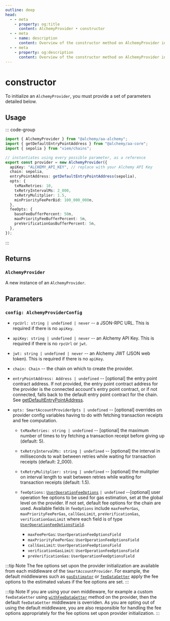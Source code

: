 ```yaml
---
outline: deep
head:
  - - meta
    - property: og:title
      content: AlchemyProvider • constructor
  - - meta
    - name: description
      content: Overview of the constructor method on AlchemyProvider in aa-alchemy
  - - meta
    - property: og:description
      content: Overview of the constructor method on AlchemyProvider in aa-alchemy
---
```


# constructor

To initialize an `AlchemyProvider`, you must provide a set of parameters detailed below.

## Usage

::: code-group

```ts [example.ts]
import { AlchemyProvider } from "@alchemy/aa-alchemy";
import { getDefaultEntryPointAddress } from "@alchemy/aa-core";
import { sepolia } from "viem/chains";

// instantiates using every possible parameter, as a reference
export const provider = new AlchemyProvider({
  apiKey: "ALCHEMY_API_KEY", // replace with your Alchemy API Key
  chain: sepolia,
  entryPointAddress: getDefaultEntryPointAddress(sepolia),
  opts: {
    txMaxRetries: 10,
    txRetryIntervalMs: 2_000,
    txRetryMulitplier: 1.5,
    minPriorityFeePerBid: 100_000_000n,
  },
  feeOpts: {
    baseFeeBufferPercent: 50n,
    maxPriorityFeeBufferPercent: 5n,
    preVerificationGasBufferPercent: 5n,
  },
});
```

:::

## Returns

### `AlchemyProvider`

A new instance of an `AlchemyProvider`.

## Parameters

### `config: AlchemyProviderConfig`

- `rpcUrl: string | undefined | never` -- a JSON-RPC URL. This is required if there is no `apiKey`.

- `apiKey: string | undefined | never` -- an Alchemy API Key. This is required if there is no `rpcUrl` or `jwt`.

- `jwt: string | undefined | never` -- an Alchemy JWT (JSON web token). This is required if there is no `apiKey`.

- `chain: Chain` -- the chain on which to create the provider.

- `entryPointAddress: Address | undefined` -- [optional] the entry point contract address. If not provided, the entry point contract address for the provider is the connected account's entry point contract, or if not connected, falls back to the default entry point contract for the chain. See [getDefaultEntryPointAddress](/packages/aa-core/utils/getDefaultEntryPointAddress.html#getdefaultentrypointaddress).

- `opts: SmartAccountProviderOpts | undefined` -- [optional] overrides on provider config variables having to do with fetching transaction receipts and fee computation.

  - `txMaxRetries: string | undefined` -- [optional] the maximum number of times to try fetching a transaction receipt before giving up (default: 5).

  - `txRetryIntervalMs: string | undefined` -- [optional] the interval in milliseconds to wait between retries while waiting for transaction receipts (default: 2_000).

  - `txRetryMulitplier: string | undefined` -- [optional] the mulitplier on interval length to wait between retries while waiting for transaction receipts (default: 1.5).

  - `feeOptions:` [`UserOperationFeeOptions`](/packages/aa-core/provider/types/userOperationFeeOptions.md) `| undefined` --[optional] user operation fee options to be used for gas estimation, set at the global level on the provider.
    If not set, default fee options for the chain are used. Available fields in `feeOptions` include `maxFeePerGas`, `maxPriorityFeePerGas`, `callGasLimit`, `preVerificationGas`, `verificationGasLimit` where each field is of type [`UserOperationFeeOptionsField`](/packages/aa-core/provider/types/userOperationFeeOptionsField.md).

    - `maxFeePerGas`: `UserOperationFeeOptionsField`
    - `maxPriorityFeePerGas`: `UserOperationFeeOptionsField`
    - `callGasLimit`: `UserOperationFeeOptionsField`
    - `verificationGasLimit`: `UserOperationFeeOptionsField`
    - `preVerificationGas`: `UserOperationFeeOptionsField`

:::tip Note
The fee options set upon the provider initialization are available from each middleware of the `SmartAccountProvider`. For example, the default middlewares such as [`gasEstimator`](/packages/aa-core/provider/withGasEstimator.md) or [`feeDataGetter`](/packages/aa-core/provider/withFeeDataGetter.md) apply the fee options to the estimated values if the fee options are set.
:::

:::tip Note
If you are using your own middleware, for example a custom `feeDataGetter` using [`withFeeDataGetter`](/packages/aa-core/provider/withFeeDataGetter.md) method on the provider, then the default `feeDataGetter` middleware is overriden. As you are opting out of using the default middleware, you are also responsible for handling the fee options appropriately for the fee options set upon provider initialization.
:::

